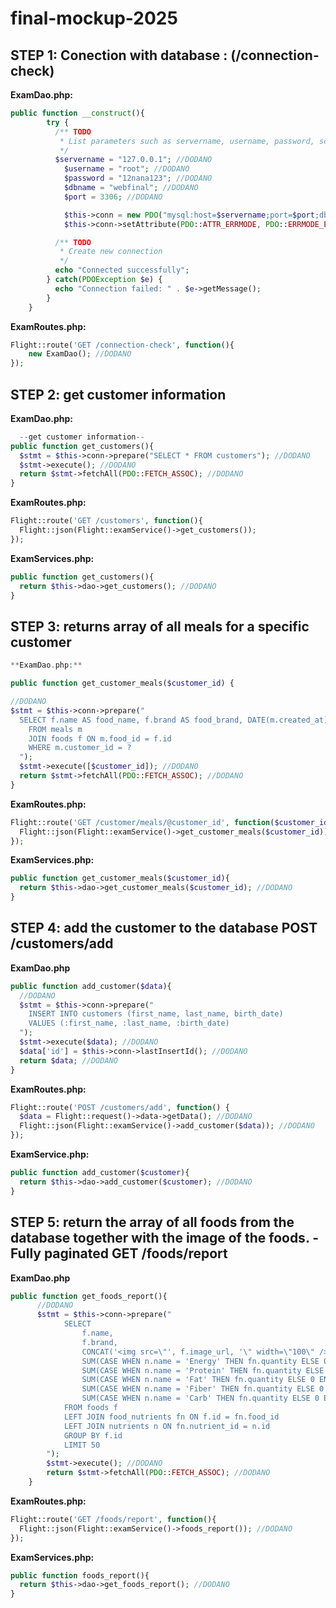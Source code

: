 # final-mockup-2025

## STEP 1: Conection with database : (/connection-check)

**ExamDao.php:**

```php
public function __construct(){
        try {
          /** TODO
           * List parameters such as servername, username, password, schema. Make sure to use appropriate port
           */
          $servername = "127.0.0.1"; //DODANO
            $username = "root"; //DODANO
            $password = "12nana123"; //DODANO
            $dbname = "webfinal"; //DODANO
            $port = 3306; //DODANO

            $this->conn = new PDO("mysql:host=$servername;port=$port;dbname=$dbname", $username, $password); //DODANO
            $this->conn->setAttribute(PDO::ATTR_ERRMODE, PDO::ERRMODE_EXCEPTION); //DODANO

          /** TODO
           * Create new connection
           */
          echo "Connected successfully";
        } catch(PDOException $e) {
          echo "Connection failed: " . $e->getMessage();
        }
    }
```


**ExamRoutes.php:**

```php
Flight::route('GET /connection-check', function(){
    new ExamDao(); //DODANO
});
```

## STEP 2: get customer information

**ExamDao.php:**

```php
  --get customer information--
public function get_customers(){
  $stmt = $this->conn->prepare("SELECT * FROM customers"); //DODANO
  $stmt->execute(); //DODANO
  return $stmt->fetchAll(PDO::FETCH_ASSOC); //DODANO
}
```

**ExamRoutes.php:**

```php
Flight::route('GET /customers', function(){
  Flight::json(Flight::examService()->get_customers());
});
```

**ExamServices.php:**

```php
public function get_customers(){
  return $this->dao->get_customers(); //DODANO
}
```

## STEP 3: returns array of all meals for a specific customer
```php
**ExamDao.php:**

public function get_customer_meals($customer_id) {

//DODANO
$stmt = $this->conn->prepare("
  SELECT f.name AS food_name, f.brand AS food_brand, DATE(m.created_at) AS meal_date 
    FROM meals m 
    JOIN foods f ON m.food_id = f.id
    WHERE m.customer_id = ?
  ");
  $stmt->execute([$customer_id]); //DODANO
  return $stmt->fetchAll(PDO::FETCH_ASSOC); //DODANO
}
```

**ExamRoutes.php:**
```php
Flight::route('GET /customer/meals/@customer_id', function($customer_id){
  Flight::json(Flight::examService()->get_customer_meals($customer_id)); //DODANO
});
```

**ExamServices.php:**
```php
public function get_customer_meals($customer_id){
  return $this->dao->get_customer_meals($customer_id); //DODANO
}
```

## STEP 4: add the customer to the database POST /customers/add

**ExamDao.php**
```php
public function add_customer($data){
  //DODANO
  $stmt = $this->conn->prepare("
    INSERT INTO customers (first_name, last_name, birth_date)
    VALUES (:first_name, :last_name, :birth_date)
  ");
  $stmt->execute($data); //DODANO
  $data['id'] = $this->conn->lastInsertId(); //DODANO
  return $data; //DODANO
}
```

**ExamRoutes.php:**
```php
Flight::route('POST /customers/add', function() {
  $data = Flight::request()->data->getData(); //DODANO
  Flight::json(Flight::examService()->add_customer($data)); //DODANO
});
```

**ExamService.php:**
```php
public function add_customer($customer){
  return $this->dao->add_customer($customer); //DODANO
}
```

## STEP 5: return the array of all foods from the database together with the image of the foods. - Fully paginated GET /foods/report

**ExamDao.php**
```php
public function get_foods_report(){
      //DODANO
      $stmt = $this->conn->prepare("
            SELECT 
                f.name,
                f.brand,
                CONCAT('<img src=\"', f.image_url, '\" width=\"100\" />') AS image,
                SUM(CASE WHEN n.name = 'Energy' THEN fn.quantity ELSE 0 END) AS energy,
                SUM(CASE WHEN n.name = 'Protein' THEN fn.quantity ELSE 0 END) AS protein,
                SUM(CASE WHEN n.name = 'Fat' THEN fn.quantity ELSE 0 END) AS fat,
                SUM(CASE WHEN n.name = 'Fiber' THEN fn.quantity ELSE 0 END) AS fiber,
                SUM(CASE WHEN n.name = 'Carb' THEN fn.quantity ELSE 0 END) AS carbs
            FROM foods f
            LEFT JOIN food_nutrients fn ON f.id = fn.food_id
            LEFT JOIN nutrients n ON fn.nutrient_id = n.id
            GROUP BY f.id
            LIMIT 50
        ");
        $stmt->execute(); //DODANO
        return $stmt->fetchAll(PDO::FETCH_ASSOC); //DODANO
    }
```

**ExamRoutes.php:**
```php
Flight::route('GET /foods/report', function(){
  Flight::json(Flight::examService()->foods_report()); //DODANO
});
```

**ExamServices.php:**
```php
public function foods_report(){
  return $this->dao->get_foods_report(); //DODANO
}
```
